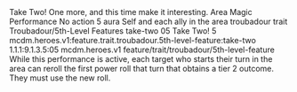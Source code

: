 <ability>
  <name>Take Two!</name>
  <flavor>One more, and this time make it interesting.</flavor>
  <keywords>
    <keyword>Area</keyword>
    <keyword>Magic</keyword>
    <keyword>Performance</keyword>
  </keywords>
  <type>No action</type>
  <distance>5 aura</distance>
  <target>Self and each ally in the area</target>
  <metadata>
    <class>troubadour</class>
    <feature_type>trait</feature_type>
    <file_dpath>Troubadour/5th-Level Features</file_dpath>
    <item_id>take-two</item_id>
    <item_index>05</item_index>
    <item_name>Take Two!</item_name>
    <level>5</level>
    <scc>mcdm.heroes.v1:feature.trait.troubadour.5th-level-feature:take-two</scc>
    <scdc>1.1.1:9.1.3.5:05</scdc>
    <source>mcdm.heroes.v1</source>
    <type>feature/trait/troubadour/5th-level-feature</type>
  </metadata>
  <effects>
    <effect type="mundane">While this performance is active, each target who starts their turn in the area can reroll the first power roll that turn that obtains a tier 2 outcome. They must use the new roll.</effect>
  </effects>
</ability>
